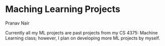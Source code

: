 # Maching Learning Projects
Pranav Nair

Currently all my ML projects are past projects from my CS 4375: Machine Learning class; however, I plan on developing more ML projects by myself.

